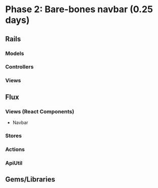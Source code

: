 # Phase 2: Bare-bones navbar (0.25 days)

## Rails

### Models

### Controllers

### Views



## Flux

### Views (React Components)
* Navbar

### Stores

### Actions

### ApiUtil

## Gems/Libraries
